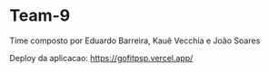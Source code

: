 # Team-9
Time composto por Eduardo Barreira, Kauê Vecchia e João Soares


Deploy da aplicacao:
https://gofitpsp.vercel.app/
